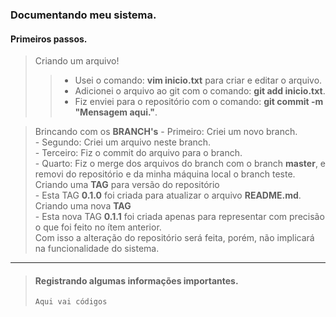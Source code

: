 ### Documentando meu sistema.

#### Primeiros passos.

> Criando um arquivo!
>>    - Usei o comando: **vim inicio.txt** para criar e editar o arquivo.  
>>    - Adicionei o arquivo ao git com o comando: **git add inicio.txt**.  
>>    - Fiz enviei para o repositório com o comando: **git commit -m "Mensagem aqui."**.  

> Brincando com os **BRANCH's**
    - Primeiro: Criei um novo branch.  
    - Segundo: Criei um arquivo neste branch.  
    - Terceiro: Fiz o commit do arquivo para o branch.  
    - Quarto: Fiz o merge dos arquivos do branch com o branch **master**, e removi do repositório e da minha máquina local o branch teste.  
> Criando uma **TAG** para versão do repositório  
    - Esta TAG **0.1.0** foi criada para atualizar o arquivo **README.md**.
> Criando uma nova **TAG**  
    - Esta nova TAG **0.1.1**  foi criada apenas para representar com precisão o que foi feito no ítem anterior.  
    Com isso a alteração do repositório será feita, porém, não implicará na funcionalidade do sistema.
<hr>

> #### Registrando algumas informações importantes.
> 
>     Aqui vai códigos